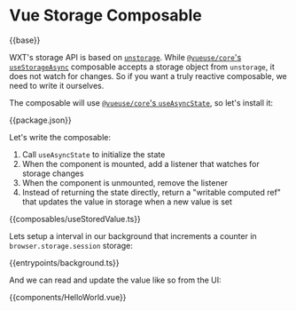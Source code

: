 # Vue Storage Composable

{{base}}

WXT's storage API is based on [`unstorage`](https://unstorage.unjs.io/). While [`@vueuse/core`'s `useStorageAsync`](https://vueuse.org/core/useStorageAsync/#usestorageasync) composable accepts a storage object from `unstorage`, it does not watch for changes. So if you want a truly reactive composable, we need to write it ourselves.

The composable will use [`@vueuse/core`'s `useAsyncState`](https://vueuse.org/core/useAsyncState/#useasyncstate), so let's install it:

{{package.json}}

Let's write the composable:

1. Call `useAsyncState` to initialize the state
2. When the component is mounted, add a listener that watches for storage changes
3. When the component is unmounted, remove the listener
4. Instead of returning the state directly, return a "writable computed ref" that updates the value in storage when a new value is set

{{composables/useStoredValue.ts}}

Lets setup a interval in our background that increments a counter in `browser.storage.session` storage:

{{entrypoints/background.ts}}

And we can read and update the value like so from the UI:

{{components/HelloWorld.vue}}
